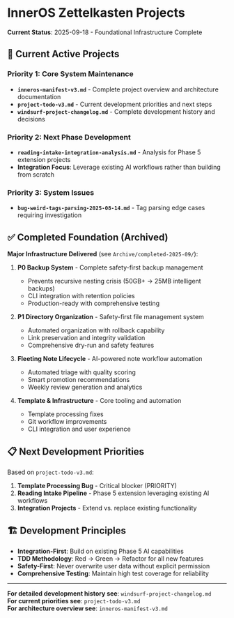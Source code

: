 # InnerOS Zettelkasten Projects

**Current Status**: 2025-09-18 - Foundational Infrastructure Complete

## 🎯 Current Active Projects

### Priority 1: Core System Maintenance
- **`inneros-manifest-v3.md`** - Complete project overview and architecture documentation
- **`project-todo-v3.md`** - Current development priorities and next steps
- **`windsurf-project-changelog.md`** - Complete development history and decisions

### Priority 2: Next Phase Development  
- **`reading-intake-integration-analysis.md`** - Analysis for Phase 5 extension projects
- **Integration Focus**: Leverage existing AI workflows rather than building from scratch

### Priority 3: System Issues
- **`bug-weird-tags-parsing-2025-08-14.md`** - Tag parsing edge cases requiring investigation

## ✅ Completed Foundation (Archived)

**Major Infrastructure Delivered** (see `Archive/completed-2025-09/`):

1. **P0 Backup System** - Complete safety-first backup management
   - Prevents recursive nesting crisis (50GB+ → 25MB intelligent backups)
   - CLI integration with retention policies
   - Production-ready with comprehensive testing

2. **P1 Directory Organization** - Safety-first file management system
   - Automated organization with rollback capability  
   - Link preservation and integrity validation
   - Comprehensive dry-run and safety features

3. **Fleeting Note Lifecycle** - AI-powered note workflow automation
   - Automated triage with quality scoring
   - Smart promotion recommendations
   - Weekly review generation and analytics

4. **Template & Infrastructure** - Core tooling and automation
   - Template processing fixes
   - Git workflow improvements
   - CLI integration and user experience

## 📋 Next Development Priorities

Based on `project-todo-v3.md`:

1. **Template Processing Bug** - Critical blocker (PRIORITY)
2. **Reading Intake Pipeline** - Phase 5 extension leveraging existing AI workflows  
3. **Integration Projects** - Extend vs. replace existing functionality

## 🏗️ Development Principles

- **Integration-First**: Build on existing Phase 5 AI capabilities
- **TDD Methodology**: Red → Green → Refactor for all new features
- **Safety-First**: Never overwrite user data without explicit permission
- **Comprehensive Testing**: Maintain high test coverage for reliability

---

**For detailed development history see**: `windsurf-project-changelog.md`  
**For current priorities see**: `project-todo-v3.md`  
**For architecture overview see**: `inneros-manifest-v3.md`
